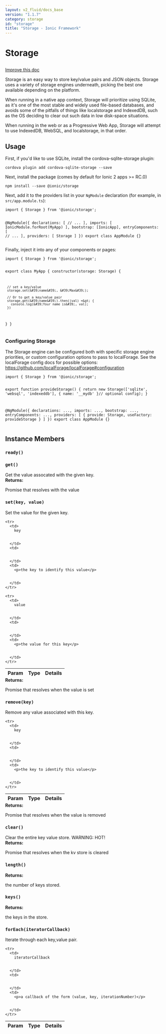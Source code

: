```yaml
---
layout: v2_fluid/docs_base
version: "1.1.7"
category: storage
id: "storage"
title: "Storage - Ionic Framework"
---
```






<h1 class="api-title">
<a class="anchor" name="storage" href="#storage"></a>

Storage




</h1>

<a class="improve-docs" href="http://github.com/driftyco/ionic/edit/master/src/storage.ts#L4">
Improve this doc
</a>



<p>Storage is an easy way to store key/value pairs and JSON objects.
Storage uses a variety of storage engines underneath, picking the best one available
depending on the platform.</p>
<p>When running in a native app context, Storage will prioritize using SQLite, as it&#39;s one of
the most stable and widely used file-based databases, and avoids some of the
pitfalls of things like localstorage and IndexedDB, such as the OS deciding to clear out such
data in low disk-space situations.</p>
<p>When running in the web or as a Progressive Web App, Storage will attempt to use
IndexedDB, WebSQL, and localstorage, in that order.</p>



<!-- @usage tag -->

<h2><a class="anchor" name="usage" href="#usage"></a>Usage</h2>

<p>First, if you&#39;d like to use SQLite, install the cordova-sqlite-storage plugin:</p>
<pre><code class="lang-bash">cordova plugin add cordova-sqlite-storage --save
</code></pre>
<p>Next, install the package (comes by default for Ionic 2 apps &gt;= RC.0)</p>
<pre><code class="lang-bash">npm install --save @ionic/storage
</code></pre>
<p>Next, add it to the providers list in your <code>NgModule</code> declaration (for example, in <code>src/app.module.ts</code>):</p>
<pre><code class="lang-typescript">import { Storage } from &#39;@ionic/storage&#39;;

@NgModule({
  declarations: [
    // ...
  ],
  imports: [
    IonicModule.forRoot(MyApp)
  ],
  bootstrap: [IonicApp],
  entryComponents: [
    // ...
  ],
  providers: [
    Storage
  ]
})
export class AppModule {}
</code></pre>
<p>Finally, inject it into any of your components or pages:</p>
<pre><code class="lang-typescript">import { Storage } from &#39;@ionic/storage&#39;;

export class MyApp {
  constructor(storage: Storage) {

     // set a key/value
     storage.set(&#39;name&#39;, &#39;Max&#39;);

     // Or to get a key/value pair
     storage.get(&#39;name&#39;).then((val) =&gt; {
       console.log(&#39;Your name is&#39;, val);
     })
  }
}
</code></pre>
<h3 id="configuring-storage">Configuring Storage</h3>
<p>The Storage engine can be configured both with specific storage engine priorities, or custom configuration
options to pass to localForage. See the localForage config docs for possible options: <a href="https://github.com/localForage/localForage#configuration">https://github.com/localForage/localForage#configuration</a></p>
<pre><code class="lang-typescript">import { Storage } from &#39;@ionic/storage&#39;;

export function provideStorage() {
  return new Storage([&#39;sqlite&#39;, &#39;websql&#39;, &#39;indexeddb&#39;], { name: &#39;__mydb&#39; }// optional config);
}

@NgModule({
  declarations: ...,
  imports: ...,
  bootstrap: ...,
  entryComponents: ...,
   providers: [
     { provide: Storage, useFactory: provideStorage }
   ]
})
export class AppModule {}
</code></pre>




<!-- @property tags -->


<!-- instance methods on the class -->
<h2><a class="anchor" name="instance-members" href="#instance-members"></a>Instance Members</h2>
<div id="ready"></div>
<h3><a class="anchor" name="ready" href="#ready"></a><code>ready()</code>
  
</h3>






<div id="get"></div>
<h3><a class="anchor" name="get" href="#get"></a><code>get()</code>
  
</h3>
Get the value assocated with the given key.



<div class="return-value">
<b>Returns:</b> 
   <p>Promise that resolves with the value</p>


</div>


<div id="set"></div>
<h3><a class="anchor" name="set" href="#set"></a><code>set(key,&nbsp;value)</code>
  
</h3>
Set the value for the given key.
<table class="table param-table" style="margin:0;">
  <thead>
    <tr>
      <th>Param</th>
      <th>Type</th>
      <th>Details</th>
    </tr>
  </thead>
  <tbody>
    
    <tr>
      <td>
        key
        
        
      </td>
      <td>
        
  
      </td>
      <td>
        <p>the key to identify this value</p>

        
      </td>
    </tr>
    
    <tr>
      <td>
        value
        
        
      </td>
      <td>
        
  
      </td>
      <td>
        <p>the value for this key</p>

        
      </td>
    </tr>
    
  </tbody>
</table>


<div class="return-value">
<b>Returns:</b> 
   <p>Promise that resolves when the value is set</p>


</div>


<div id="remove"></div>
<h3><a class="anchor" name="remove" href="#remove"></a><code>remove(key)</code>
  
</h3>
Remove any value associated with this key.
<table class="table param-table" style="margin:0;">
  <thead>
    <tr>
      <th>Param</th>
      <th>Type</th>
      <th>Details</th>
    </tr>
  </thead>
  <tbody>
    
    <tr>
      <td>
        key
        
        
      </td>
      <td>
        
  
      </td>
      <td>
        <p>the key to identify this value</p>

        
      </td>
    </tr>
    
  </tbody>
</table>


<div class="return-value">
<b>Returns:</b> 
   <p>Promise that resolves when the value is removed</p>


</div>


<div id="clear"></div>
<h3><a class="anchor" name="clear" href="#clear"></a><code>clear()</code>
  
</h3>
Clear the entire key value store. WARNING: HOT!



<div class="return-value">
<b>Returns:</b> 
   <p>Promise that resolves when the kv store is cleared</p>


</div>


<div id="length"></div>
<h3><a class="anchor" name="length" href="#length"></a><code>length()</code>
  
</h3>




<div class="return-value">
<b>Returns:</b> 
   <p>the number of keys stored.</p>


</div>


<div id="keys"></div>
<h3><a class="anchor" name="keys" href="#keys"></a><code>keys()</code>
  
</h3>




<div class="return-value">
<b>Returns:</b> 
   <p>the keys in the store.</p>


</div>


<div id="forEach"></div>
<h3><a class="anchor" name="forEach" href="#forEach"></a><code>forEach(iteratorCallback)</code>
  
</h3>
Iterate through each key,value pair.
<table class="table param-table" style="margin:0;">
  <thead>
    <tr>
      <th>Param</th>
      <th>Type</th>
      <th>Details</th>
    </tr>
  </thead>
  <tbody>
    
    <tr>
      <td>
        iteratorCallback
        
        
      </td>
      <td>
        
  
      </td>
      <td>
        <p>a callback of the form (value, key, iterationNumber)</p>

        
      </td>
    </tr>
    
  </tbody>
</table>




<!-- related link --><!-- end content block -->


<!-- end body block -->


